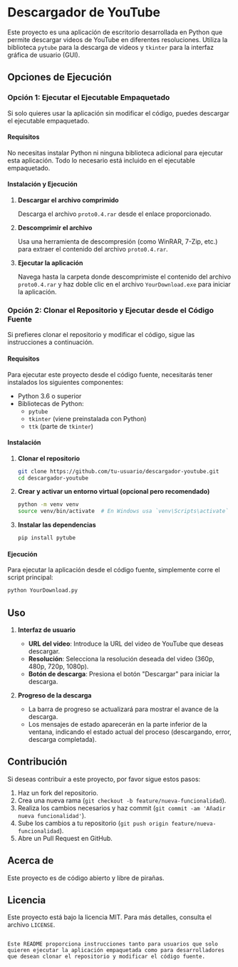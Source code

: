 # Descargador de YouTube

Este proyecto es una aplicación de escritorio desarrollada en Python que permite descargar videos de YouTube en diferentes resoluciones. Utiliza la biblioteca `pytube` para la descarga de videos y `tkinter` para la interfaz gráfica de usuario (GUI).

## Opciones de Ejecución

### Opción 1: Ejecutar el Ejecutable Empaquetado

Si solo quieres usar la aplicación sin modificar el código, puedes descargar el ejecutable empaquetado.

#### Requisitos

No necesitas instalar Python ni ninguna biblioteca adicional para ejecutar esta aplicación. Todo lo necesario está incluido en el ejecutable empaquetado.

#### Instalación y Ejecución

1. **Descargar el archivo comprimido**

   Descarga el archivo `proto0.4.rar` desde el enlace proporcionado.

2. **Descomprimir el archivo**

   Usa una herramienta de descompresión (como WinRAR, 7-Zip, etc.) para extraer el contenido del archivo `proto0.4.rar`.

3. **Ejecutar la aplicación**

   Navega hasta la carpeta donde descomprimiste el contenido del archivo `proto0.4.rar` y haz doble clic en el archivo `YourDownload.exe` para iniciar la aplicación.

### Opción 2: Clonar el Repositorio y Ejecutar desde el Código Fuente

Si prefieres clonar el repositorio y modificar el código, sigue las instrucciones a continuación.

#### Requisitos

Para ejecutar este proyecto desde el código fuente, necesitarás tener instalados los siguientes componentes:

- Python 3.6 o superior
- Bibliotecas de Python:
  - `pytube`
  - `tkinter` (viene preinstalada con Python)
  - `ttk` (parte de `tkinter`)

#### Instalación

1. **Clonar el repositorio**

   ```bash
   git clone https://github.com/tu-usuario/descargador-youtube.git
   cd descargador-youtube
   ```

2. **Crear y activar un entorno virtual (opcional pero recomendado)**

   ```bash
   python -m venv venv
   source venv/bin/activate  # En Windows usa `venv\Scripts\activate`
   ```

3. **Instalar las dependencias**

   ```bash
   pip install pytube
   ```

#### Ejecución

Para ejecutar la aplicación desde el código fuente, simplemente corre el script principal:

```bash
python YourDownload.py
```

## Uso

1. **Interfaz de usuario**

   - **URL del video**: Introduce la URL del video de YouTube que deseas descargar.
   - **Resolución**: Selecciona la resolución deseada del video (360p, 480p, 720p, 1080p).
   - **Botón de descarga**: Presiona el botón "Descargar" para iniciar la descarga.

2. **Progreso de la descarga**

   - La barra de progreso se actualizará para mostrar el avance de la descarga.
   - Los mensajes de estado aparecerán en la parte inferior de la ventana, indicando el estado actual del proceso (descargando, error, descarga completada).

## Contribución

Si deseas contribuir a este proyecto, por favor sigue estos pasos:

1. Haz un fork del repositorio.
2. Crea una nueva rama (`git checkout -b feature/nueva-funcionalidad`).
3. Realiza los cambios necesarios y haz commit (`git commit -am 'Añadir nueva funcionalidad'`).
4. Sube los cambios a tu repositorio (`git push origin feature/nueva-funcionalidad`).
5. Abre un Pull Request en GitHub.

## Acerca de

Este proyecto es de código abierto y libre de pirañas.

## Licencia

Este proyecto está bajo la licencia MIT. Para más detalles, consulta el archivo `LICENSE`.
```

Este README proporciona instrucciones tanto para usuarios que solo quieren ejecutar la aplicación empaquetada como para desarrolladores que desean clonar el repositorio y modificar el código fuente.
